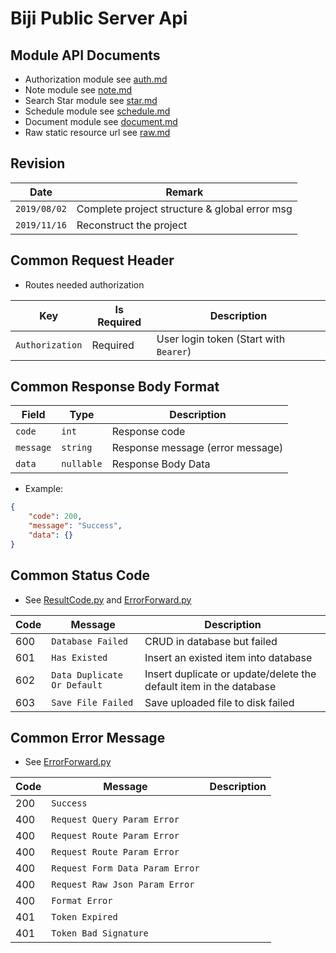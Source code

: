 # Biji Public Server Api

## Module API Documents
+ Authorization module see [auth.md](https://github.com/Aoi-hosizora/Biji_BackEnd/blob/master/docs/auth.md)
+ Note module see [note.md](https://github.com/Aoi-hosizora/Biji_BackEnd/blob/master/docs/note.md)
+ Search Star module see [star.md](https://github.com/Aoi-hosizora/Biji_BackEnd/blob/master/docs/star.md)
+ Schedule module see [schedule.md](https://github.com/Aoi-hosizora/Biji_BackEnd/blob/master/docs/schedule.md)
+ Document module see [document.md](https://github.com/Aoi-hosizora/Biji_BackEnd/blob/master/docs/document.md)
+ Raw static resource url see [raw.md](https://github.com/Aoi-hosizora/Biji_BackEnd/blob/master/docs/raw.md)

## Revision

|Date|Remark|
|--|--|
|`2019/08/02`|Complete project structure & global error msg|
|`2019/11/16`|Reconstruct the project|

## Common Request Header

+ Routes needed authorization

|Key|Is Required|Description|
|--|--|--|
|`Authorization`|Required|User login token (Start with `Bearer`)|

## Common Response Body Format

|Field|Type|Description|
|--|--|--|
|`code`|`int`|Response code|
|`message`|`string`|Response message (error message)|
|`data`|`nullable`|Response Body Data|

+ Example:

```json
{
    "code": 200,
    "message": "Success",
    "data": {}
}
```

## Common Status Code

+ See [ResultCode.py](https://github.com/Aoi-hosizora/Biji_BackEnd/blob/master/app/model/dto/ResultCode.py) and [ErrorForward.py](https://github.com/Aoi-hosizora/Biji_BackEnd/blob/master/app/route/ErrorForward.py)

|Code|Message|Description|
|--|--|--|
|600|`Database Failed`|CRUD in database but failed|
|601|`Has Existed`|Insert an existed item into database|
|602|`Data Duplicate Or Default`|Insert duplicate or update/delete the default item in the database|
|603|`Save File Failed`|Save uploaded file to disk failed|

## Common Error Message

+ See [ErrorForward.py](https://github.com/Aoi-hosizora/Biji_BackEnd/blob/master/app/route/ErrorForward.py)

|Code|Message|Description|
|--|--|--|
|200|`Success`||
|400|`Request Query Param Error`||
|400|`Request Route Param Error`||
|400|`Request Route Param Error`||
|400|`Request Form Data Param Error`||
|400|`Request Raw Json Param Error`||
|400|`Format Error`||
|401|`Token Expired`||
|401|`Token Bad Signature`||